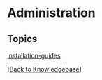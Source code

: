 # Administration

## Topics

[installation-guides](./installation-guides)  

[[Back to Knowledgebase](./../README.md)]  

